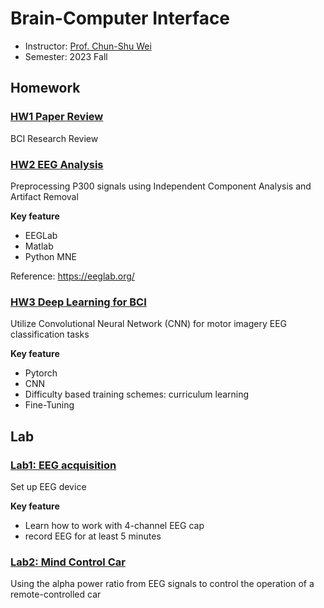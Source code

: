 # Brain-Computer Interface
- Instructor: [Prof. Chun-Shu Wei](https://sites.google.com/view/wei-cecnl/)
- Semester: 2023 Fall

## Homework

### [HW1 Paper Review](https://docs.google.com/document/d/1iGntRdCkYW58UtT6ZcNt9gbjD7CnsIydpYk_j5u6Fks/edit?tab=t.0)
BCI Research Review

### [HW2 EEG Analysis](https://docs.google.com/document/d/14Z3eEZqR3-dIJ_qFf7efZGTN9PZMMNrQ/edit)
Preprocessing P300 signals using Independent Component Analysis and Artifact Removal

**Key feature**
- EEGLab
- Matlab
- Python MNE

Reference: https://eeglab.org/

### [HW3 Deep Learning for BCI](https://docs.google.com/document/d/1Nd9VnuSiABq8sBSdQU757xbXsCrLauOrR6r-mbcrAoA/edit?tab=t.0)
Utilize Convolutional Neural Network (CNN) for motor imagery EEG classification tasks

**Key feature**
- Pytorch
- CNN
- Difficulty based training schemes: curriculum learning
- Fine-Tuning

## Lab

### [Lab1: EEG acquisition](https://docs.google.com/document/d/11BufkUJcEF0ssB7zgCCN8N7BtYfIvQlprkdgY7nu7mI/edit?tab=t.0)
Set up EEG device

**Key feature**
- Learn how to work with 4-channel EEG cap
- record EEG for at least 5 minutes

### [Lab2: Mind Control Car](https://docs.google.com/document/d/1lSNk38iqKUHWHH7VzyXHGKA_-fwoazC4FDSmgkpoloI/edit?tab=t.0)
Using the alpha power ratio from EEG signals to control the operation of a remote-controlled car
